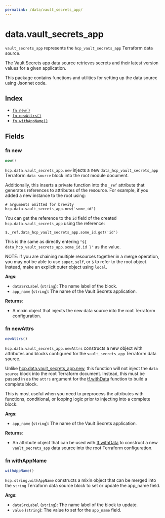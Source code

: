 ```yaml
---
permalink: /data/vault_secrets_app/
---
```


# data.vault_secrets_app

`vault_secrets_app` represents the `hcp_vault_secrets_app` Terraform data source.

The Vault Secrets app data source retrieves secrets and their latest version values for a given application.

This package contains functions and utilities for setting up the data source using Jsonnet code.


## Index

* [`fn new()`](#fn-new)
* [`fn newAttrs()`](#fn-newattrs)
* [`fn withAppName()`](#fn-withappname)

## Fields

### fn new

```ts
new()
```


`hcp.data.vault_secrets_app.new` injects a new `data_hcp_vault_secrets_app` Terraform `data source`
block into the root module document.

Additionally, this inserts a private function into the `_ref` attribute that generates references to attributes of the
resource. For example, if you added a new instance to the root using:

    # arguments omitted for brevity
    hcp.data.vault_secrets_app.new('some_id')

You can get the reference to the `id` field of the created `hcp.data.vault_secrets_app` using the reference:

    $._ref.data_hcp_vault_secrets_app.some_id.get('id')

This is the same as directly entering `"${ data_hcp_vault_secrets_app.some_id.id }"` as the value.

NOTE: if you are chaining multiple resources together in a merge operation, you may not be able to use `super`, `self`,
or `$` to refer to the root object. Instead, make an explicit outer object using `local`.

**Args**:
  - `dataSrcLabel` (`string`): The name label of the block.
  - `app_name` (`string`): The name of the Vault Secrets application.

**Returns**:
- A mixin object that injects the new data source into the root Terraform configuration.


### fn newAttrs

```ts
newAttrs()
```


`hcp.data.vault_secrets_app.newAttrs` constructs a new object with attributes and blocks configured for the `vault_secrets_app`
Terraform data source.

Unlike [hcp.data.vault_secrets_app.new](#fn-new), this function will not inject the `data source`
block into the root Terraform document. Instead, this must be passed in as the `attrs` argument for the
[tf.withData](https://github.com/tf-libsonnet/core/tree/main/docs#fn-withdata) function to build a complete block.

This is most useful when you need to preprocess the attributes with functions, conditional, or looping logic prior to
injecting into a complete block.

**Args**:
  - `app_name` (`string`): The name of the Vault Secrets application.

**Returns**:
  - An attribute object that can be used with [tf.withData](https://github.com/tf-libsonnet/core/tree/main/docs#fn-withdata) to construct a new `vault_secrets_app` data source into the root Terraform configuration.


### fn withAppName

```ts
withAppName()
```

`hcp.string.withAppName` constructs a mixin object that can be merged into the `string`
Terraform data source block to set or update the app_name field.



**Args**:
  - `dataSrcLabel` (`string`): The name label of the block to update.
  - `value` (`string`): The value to set for the `app_name` field.
